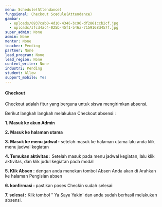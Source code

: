 ```yaml
---
menu: Schedule(Attendance)
fungsional: Checkout Scedule(Attendance)
gambar:
  - uploads/0937cab0-4d10-4346-bc96-df2861ccb2cf.jpg
  - uploads/3fcd4ac4-025b-45f1-b46a-7159168d457f.jpg
super_admin: None
admin: None
mentor: None
teacher: Pending
partner: None
lead_program: None
lead_region: None
content_writer: None
industri: Pending
student: Allow
support_mobile: Yes
---
```

#### C﻿heckout

C﻿heckout adalah fitur yang berguna untuk  siswa mengirimkan absensi.

B﻿erikut langkah langkah melakukan C﻿heckout absensi :

**1﻿. Masuk ke akun Admin**

**2﻿. Masuk ke halaman utama**

**3﻿. Masuk ke menu jadwal :** setelah masuk ke halaman utama lalu anda klik menu jadwal kegiatan

**4﻿. Temukan aktivitas :** Setelah masuk pada menu jadwal kegiatan, lalu klik  aktivitas, dan klik judul kegiatan pada modal

**5﻿. Klik Absen :** dengan anda menekan tombol Absen Anda akan di Arahkan ke halaman Pengisian absen

**6﻿. konfirmasi :** pastikan poses Checkin sudah selesai

**7﻿. selesai :** Klik tombol " Ya Saya Yakin' dan anda sudah berhasil melakukan absensi.